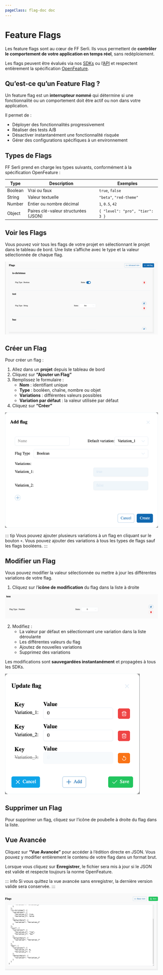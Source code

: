 ```yaml
---
pageClass: flag-doc doc
---
```

# Feature Flags

Les feature flags sont au cœur de FF Serli.
Ils vous permettent de **contrôler le comportement de votre application en temps réel**, sans redéploiement.

Les flags peuvent être évalués via nos [SDKs](/sdk/server) ou l’[API](/api) et respectent entièrement la spécification [OpenFeature](https://openfeature.dev).


## Qu’est-ce qu’un Feature Flag ?

Un feature flag est un **interrupteur nommé** qui détermine si une fonctionnalité ou un comportement doit être actif ou non dans votre application.

Il permet de :

- Déployer des fonctionnalités progressivement
- Réaliser des tests A/B
- Désactiver instantanément une fonctionnalité risquée
- Gérer des configurations spécifiques à un environnement


## Types de Flags

FF Serli prend en charge les types suivants, conformément à la spécification OpenFeature :

| Type     | Description                          | Exemples                           |
|----------|--------------------------------------|------------------------------------|
| Boolean  | Vrai ou faux                         | `true`, `false`                    |
| String   | Valeur textuelle                     | `"beta"`, `"red-theme"`            |
| Number   | Entier ou nombre décimal             | `1`, `0.5`, `42`                   |
| Object   | Paires clé-valeur structurées (JSON) | `{ "level": "pro", "tier": 3 }`    |


## Voir les Flags

Vous pouvez voir tous les flags de votre projet en sélectionnant le projet dans le tableau de bord.
Une liste s’affiche avec le type et la valeur sélectionnée de chaque flag.

<div class="center">
  <img src="/assets/dashboard/flag-dashboard.png" />
</div>


## Créer un Flag

Pour créer un flag :

1. Allez dans un **projet** depuis le tableau de bord
2. Cliquez sur **“Ajouter un Flag”**
3. Remplissez le formulaire :
   - **Nom** : identifiant unique
   - **Type** : booléen, chaîne, nombre ou objet
   - **Variations** : différentes valeurs possibles
   - **Variation par défaut** : la valeur utilisée par défaut
4. Cliquez sur **“Créer”**

<div class="center">
  <img src="/assets/dashboard/flag-create.png" alt="Créer un flag" />
</div>

::: tip
Vous pouvez ajouter plusieurs variations à un flag en cliquant sur le bouton `+`.
Vous pouvez ajouter des variations à tous les types de flags sauf les flags booléens.
:::


## Modifier un Flag

Vous pouvez modifier la valeur sélectionnée ou mettre à jour les différentes variations de votre flag.

1. Cliquez sur l’**icône de modification** du flag dans la liste à droite
<div class="center">
  <img src="/assets/dashboard/flag-list.png" alt="Modifier un flag" />
</div>

2. Modifiez :
   - La valeur par défaut en sélectionnant une variation dans la liste déroulante
   - Les différentes valeurs du flag
   - Ajoutez de nouvelles variations
   - Supprimez des variations

Les modifications sont **sauvegardées instantanément** et propagées à tous les SDKs.

<div class="center">
  <img src="/assets/dashboard/flag-update.png" alt="Modifier un flag" />
</div>


## Supprimer un Flag

Pour supprimer un flag, cliquez sur l’icône de poubelle à droite du flag dans la liste.


## Vue Avancée

Cliquez sur **“Vue Avancée”** pour accéder à l’édition directe en JSON.
Vous pouvez y modifier entièrement le contenu de votre flag dans un format brut.

Lorsque vous cliquez sur **Enregistrer**, le fichier sera mis à jour si le JSON est valide et respecte toujours la norme OpenFeature.

::: info
Si vous quittez la vue avancée sans enregistrer, la dernière version valide sera conservée.
:::

<div class="center">
  <img src="/assets/dashboard/flag-advanced-view.png" alt="Vue avancée des flags" />
</div>
